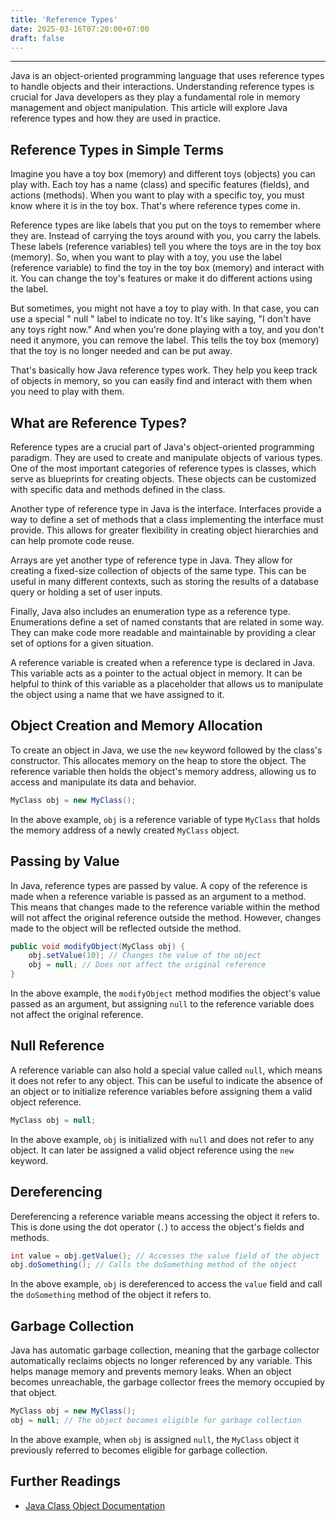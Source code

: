 ```yaml
---
title: 'Reference Types'
date: 2025-03-16T07:20:00+07:00
draft: false
---
```


---

Java is an object-oriented programming language that uses reference types to handle objects and their interactions. Understanding reference types is crucial for Java developers as they play a fundamental role in memory management and object manipulation. This article will explore Java reference types and how they are used in practice.

## Reference Types in Simple Terms

Imagine you have a toy box (memory) and different toys (objects) you can play with. Each toy has a name (class) and specific features (fields), and actions (methods). When you want to play with a specific toy, you must know where it is in the toy box. That's where reference types come in.

Reference types are like labels that you put on the toys to remember where they are. Instead of carrying the toys around with you, you carry the labels. These labels (reference variables) tell you where the toys are in the toy box (memory). So, when you want to play with a toy, you use the label (reference variable) to find the toy in the toy box (memory) and interact with it. You can change the toy's features or make it do different actions using the label.

But sometimes, you might not have a toy to play with. In that case, you can use a special " null " label to indicate no toy. It's like saying, "I don't have any toys right now." And when you're done playing with a toy, and you don't need it anymore, you can remove the label. This tells the toy box (memory) that the toy is no longer needed and can be put away.

That's basically how Java reference types work. They help you keep track of objects in memory, so you can easily find and interact with them when you need to play with them.

## What are Reference Types?

Reference types are a crucial part of Java's object-oriented programming paradigm. They are used to create and manipulate objects of various types. One of the most important categories of reference types is classes, which serve as blueprints for creating objects. These objects can be customized with specific data and methods defined in the class.

Another type of reference type in Java is the interface. Interfaces provide a way to define a set of methods that a class implementing the interface must provide. This allows for greater flexibility in creating object hierarchies and can help promote code reuse.

Arrays are yet another type of reference type in Java. They allow for creating a fixed-size collection of objects of the same type. This can be useful in many different contexts, such as storing the results of a database query or holding a set of user inputs.

Finally, Java also includes an enumeration type as a reference type. Enumerations define a set of named constants that are related in some way. They can make code more readable and maintainable by providing a clear set of options for a given situation.

A reference variable is created when a reference type is declared in Java. This variable acts as a pointer to the actual object in memory. It can be helpful to think of this variable as a placeholder that allows us to manipulate the object using a name that we have assigned to it.

## Object Creation and Memory Allocation

To create an object in Java, we use the `new` keyword followed by the class's constructor. This allocates memory on the heap to store the object. The reference variable then holds the object's memory address, allowing us to access and manipulate its data and behavior.

```java
MyClass obj = new MyClass();
```

In the above example, `obj` is a reference variable of type `MyClass` that holds the memory address of a newly created `MyClass` object.

## Passing by Value

In Java, reference types are passed by value. A copy of the reference is made when a reference variable is passed as an argument to a method. This means that changes made to the reference variable within the method will not affect the original reference outside the method. However, changes made to the object will be reflected outside the method.

```java
public void modifyObject(MyClass obj) {
    obj.setValue(10); // Changes the value of the object
    obj = null; // Does not affect the original reference
}
```

In the above example, the `modifyObject` method modifies the object's value passed as an argument, but assigning `null` to the reference variable does not affect the original reference.

## Null Reference

A reference variable can also hold a special value called `null`, which means it does not refer to any object. This can be useful to indicate the absence of an object or to initialize reference variables before assigning them a valid object reference.

```java
MyClass obj = null;
```

In the above example, `obj` is initialized with `null` and does not refer to any object. It can later be assigned a valid object reference using the `new` keyword.

## Dereferencing

Dereferencing a reference variable means accessing the object it refers to. This is done using the dot operator (`.`) to access the object's fields and methods.

```java
int value = obj.getValue(); // Accesses the value field of the object
obj.doSomething(); // Calls the doSomething method of the object
```

In the above example, `obj` is dereferenced to access the `value` field and call the `doSomething` method of the object it refers to.

## Garbage Collection

Java has automatic garbage collection, meaning that the garbage collector automatically reclaims objects no longer referenced by any variable. This helps manage memory and prevents memory leaks. When an object becomes unreachable, the garbage collector frees the memory occupied by that object.

```java
MyClass obj = new MyClass();
obj = null; // The object becomes eligible for garbage collection
```

In the above example, when `obj` is assigned `null`, the `MyClass` object it previously referred to becomes eligible for garbage collection.

## Further Readings

- [Java Class Object Documentation](https://docs.oracle.com/en/java/javase/17/docs/api/java.base/java/lang/Object.html)
